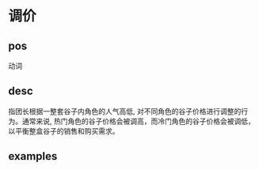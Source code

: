 # 调价

## pos
动词

## desc
指团长根据一整套谷子内角色的人气高低, 对不同角色的谷子价格进行调整的行为。通常来说, 热门角色的谷子价格会被调高，而冷门角色的谷子价格会被调低，以平衡整盒谷子的销售和购买需求。

## examples
